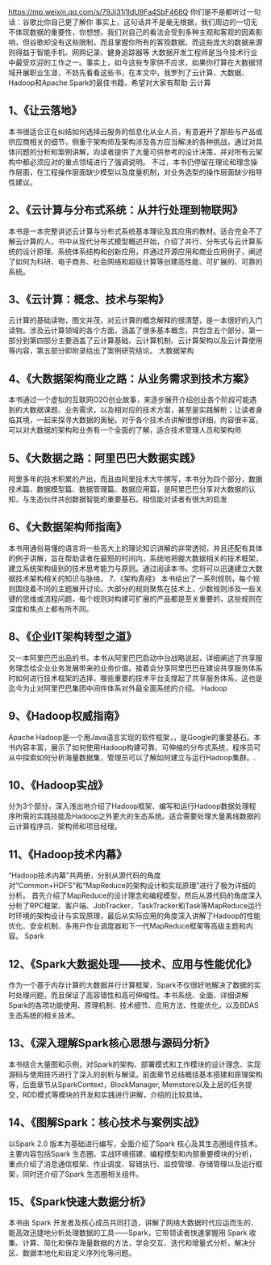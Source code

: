 https://mp.weixin.qq.com/s/79Jj31j1IdU9Fa4SbF468Q
你们是不是都听过一句话：谷歌比你自己更了解你
事实上，这句话并不是毫无根据，我们周边的一切无不体现数据的重要性，你想想，我们对自己的看法会受到多种主观和客观的因素影响，但谷歌却没有这些限制，而且掌握你所有的客观数据，而这些庞大的数据来源则得益于智能手机、网购记录、健身追踪器等
大数据开发工程师是当今技术行业中最受欢迎的工作之一。事实上，如今这些专家供不应求，如果你打算在大数据领域开展职业生涯，不妨先看看这些书，在本文中，我罗列了云计算、大数据、Hadoop和Apache Spark的最佳书籍，希望对大家有帮助
云计算
## 1、《让云落地》
本书很适合正在纠结如何选择云服务的信息化从业人员，有意避开了那些与产品或供应商相关的细节，侧重于架构师及架构涉及各方应当解决的各种挑战，通过对具体问题的分析和案例讲解，向读者提供了大量可供参考的设计决策，并对所有云架构中都必须应对的重点领域进行了强调说明。
不过，本书仍停留在理论和理念操作层面，在工程操作层面缺少模型以及度量机制，对业务选型的操作层面缺少指导性建议。
## 2、《云计算与分布式系统：从并行处理到物联网》
本书是一本完整讲述云计算与分布式系统基本理论及其应用的教材。适合完全不了解云计算的人，书中从现代分布式模型概述开始，介绍了并行、分布式与云计算系统的设计原理、系统体系结构和创新应用，并通过开源应用和商业应用例子，阐述了如何为科研、电子商务、社会网络和超级计算等创建高性能、可扩展的、可靠的系统。
## 3、《云计算：概念、技术与架构》
云计算的基础读物，图文并茂，对云计算的概念解释的很清楚，是一本很好的入门读物。涉及云计算领域的各个方面，涵盖了很多基本概念，共包含五个部分，第一部分到第四部分主要涵盖了云计算基础、云计算机制、云计算架构以及云计算使用等内容，第五部分即附录给出了案例研究结论。
大数据架构
## 4、《大数据架构商业之路：从业务需求到技术方案》
本书通过一个虚拟的互联网O2O创业故事，来逐步展开介绍创业各个阶段可能遇到的大数据课题、业务需求，以及相对应的技术方案，甚至是实践解析；让读者身临其境，一起来探寻大数据的奥秘。对于各个技术点讲解很想详细，内容很丰富，可以对大数据的架构和业务有一个全面的了解，适合技术管理人员和架构师
## 5、《大数据之路：阿里巴巴大数据实践》
阿里多年的技术积累的产出，而且由阿里技术大牛撰写，本书分为四个部分，数据技术篇、数据模型篇、数据管理篇、数据应用篇，是阿里巴巴分享对大数据的认知，与生态伙伴共创数据智能的重要基石。相信能对读者有很大的启发
## 6、《大数据架构师指南》
本书用通俗易懂的语言将一些高大上的理论知识讲解的非常透彻，并且还配有具体的例子讲解，旨在帮助读者在最短的时间内，系统地把握大数据相关的技术框架，建立系统架构级别的技术思考能力与原则。通过阅读本书，您将可以迅速建立大数据技术架构相关的知识与脉络。
7、《架构真经》
本书给出了一系列规则，每个规则围绕着不同的主题展开讨论。大部分的规则聚焦在技术上，少数规则涉及一些关键的思维或流程问题，每个规则对构建可扩展的产品都是至关重要的，这些规则在深度和焦点上都有所不同。
## 8、《企业IT架构转型之道》
又一本阿里巴巴出品的书，本书从阿里巴巴启动中台战略说起，详细阐述了共享服务理念给企业业务发展带来的业务价值。接着会分享阿里巴巴在建设共享服务体系时如何进行技术框架的选择，哪些重要的技术平台支撑起了共享服务体系，这也是迄今为止对阿里巴巴集团中间件体系对外最全面系统的介绍。
Hadoop
## 9、《Hadoop权威指南》
Apache Hadoop是一个用Java语言实现的软件框架，，是Google的重要基石。本书内容丰富，展示了如何使用Hadoop构建可靠、可伸缩的分布式系统，程序员可从中探索如何分析海量数据集，管理员可以了解如何建立与运行Hadoop集群。.
## 10、《Hadoop实战》
分为3个部分，深入浅出地介绍了Hadoop框架、编写和运行Hadoop数据处理程序所需的实践技能及Hadoop之外更大的生态系统。适合需要处理大量离线数据的云计算程序员、架构师和项目经理。
## 11、《Hadoop技术内幕》
“Hadoop技术内幕”共两册，分别从源代码的角度对“Common+HDFS”和“MapReduce的架构设计和实现原理”进行了极为详细的分析。
首先介绍了MapReduce的设计理念和编程模型，然后从源代码的角度深入分析了RPC框架、客户端、JobTracker、TaskTracker和Task等MapReduce运行时环境的架构设计与实现原理，最后从实际应用的角度深入讲解了Hadoop的性能优化、安全机制、多用户作业调度器和下一代MapReduce框架等高级主题和内容。
Spark
## 12、《Spark大数据处理——技术、应用与性能优化》
作为一个基于内存计算的大数据并行计算框架，Spark不仅很好地解决了数据的实时处理问题，而且保证了高容错性和高可伸缩性。本书系统、全面、详细讲解Spark的各项功能使用、原理机制、技术细节、应用方法、性能优化，以及BDAS生态系统的相关技术。
## 13、《深入理解Spark核心思想与源码分析》
本书结合大量图和示例，对Spark的架构、部署模式和工作模块的设计理念、实现源码与使用技巧进行了深入的剖析与解读。前面章节总结概括基本搭建和原理架构等，后面章节从SparkContext，BlockManager, Memstore以及上层的任务提交，RDD模式等模块的开发和实践进行讲解，介绍的比较具体。
## 14、《图解Spark：核心技术与案例实战》
以Spark 2.0 版本为基础进行编写，全面介绍了Spark 核心及其生态圈组件技术。主要内容包括Spark 生态圈、实战环境搭建、编程模型和内部重要模块的分析，重点介绍了消息通信框架、作业调度、容错执行、监控管理、存储管理以及运行框架，同时还介绍了Spark 生态圈相关组件。
## 15、《Spark快速大数据分析》
本书由 Spark 开发者及核心成员共同打造，讲解了网络大数据时代应运而生的、能高效迅捷地分析处理数据的工具——Spark，它带领读者快速掌握用 Spark 收集、计算、简化和保存海量数据的方法，学会交互、迭代和增量式分析，解决分区、数据本地化和自定义序列化等问题。